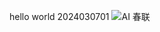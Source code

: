 hello world 2024030701
![AI 春联](https://github.com/hulu5/hulu5.github.io/assets/35285009/bec485da-3488-4eec-999f-7591597574d3)
